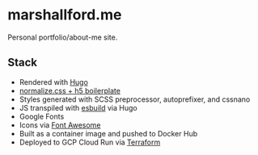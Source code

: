 # marshallford.me

Personal portfolio/about-me site.

## Stack

* Rendered with [Hugo](https://github.com/gohugoio/hugo)
* [normalize.css + h5 boilerplate](https://github.com/h5bp/html5-boilerplate)
* Styles generated with SCSS preprocessor, autoprefixer, and cssnano
* JS transpiled with [esbuild](https://github.com/evanw/esbuild) via Hugo
* Google Fonts
* Icons via [Font Awesome](https://github.com/FortAwesome/Font-Awesome)
* Built as a container image and pushed to Docker Hub
* Deployed to GCP Cloud Run via [Terraform](https://github.com/hashicorp/terraform)
